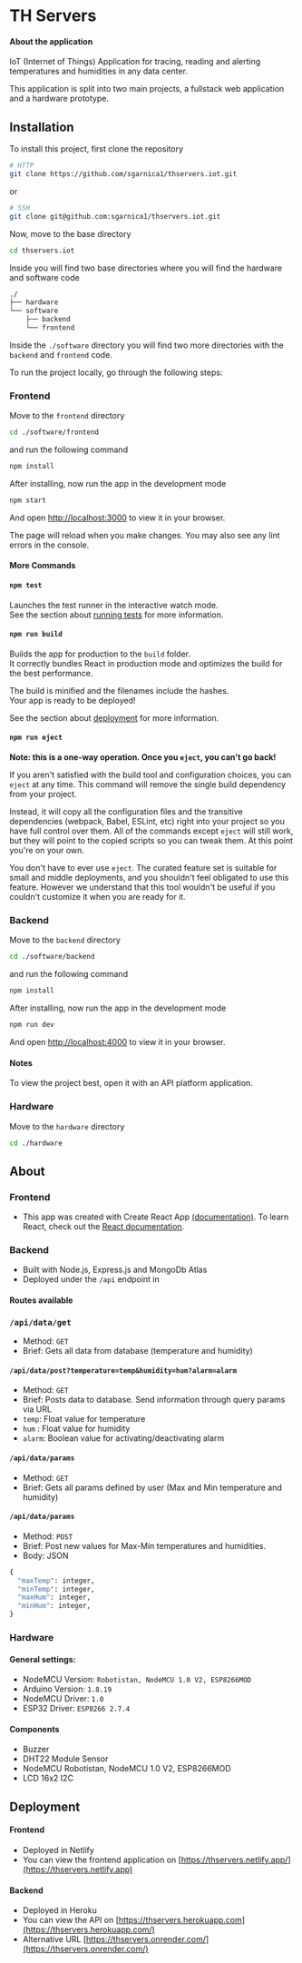# TH Servers
#### About the application
IoT (Internet of Things) Application for tracing, reading and alerting temperatures and humidities in any data center.

This application is split into two main projects, a fullstack web application and a hardware prototype.  

## Installation

To install this project, first clone the repository

``` bash
# HTTP
git clone https://github.com/sgarnica1/thservers.iot.git
```
or
``` bash
# SSH
git clone git@github.com:sgarnica1/thservers.iot.git

```
Now, move to the base directory
``` bash
cd thservers.iot
```
Inside you will find two base directories where you will find the hardware and software code
``` bash
./
├── hardware
└── software
    ├── backend
    └── frontend
```
Inside the `./software` directory you will find two more directories with the `backend` and `frontend` code.

To run the project locally, go through the following steps:

### Frontend

Move to the `frontend` directory
``` bash
cd ./software/frontend
```
and run the following command
``` bash
npm install
```

After installing, now run the app in the development mode
``` bash
npm start
```
And open [http://localhost:3000](http://localhost:3000) to view it in your browser.

The page will reload when you make changes. You may also see any lint errors in the console.


#### More Commands

#### `npm test`

Launches the test runner in the interactive watch mode.\
See the section about [running tests](https://facebook.github.io/create-react-app/docs/running-tests) for more information.

#### `npm run build`

Builds the app for production to the `build` folder.\
It correctly bundles React in production mode and optimizes the build for the best performance.

The build is minified and the filenames include the hashes.\
Your app is ready to be deployed!

See the section about [deployment](https://facebook.github.io/create-react-app/docs/deployment) for more information.

#### `npm run eject`

**Note: this is a one-way operation. Once you `eject`, you can't go back!**

If you aren't satisfied with the build tool and configuration choices, you can `eject` at any time. This command will remove the single build dependency from your project.

Instead, it will copy all the configuration files and the transitive dependencies (webpack, Babel, ESLint, etc) right into your project so you have full control over them. All of the commands except `eject` will still work, but they will point to the copied scripts so you can tweak them. At this point you're on your own.

You don't have to ever use `eject`. The curated feature set is suitable for small and middle deployments, and you shouldn't feel obligated to use this feature. However we understand that this tool wouldn't be useful if you couldn't customize it when you are ready for it.



### Backend
Move to the `backend` directory
``` bash
cd ./software/backend
```
and run the following command
``` bash
npm install
```

After installing, now run the app in the development mode
``` bash
npm run dev
```
And open [http://localhost:4000](http://localhost:4000) to view it in your browser.

#### Notes
To view the project best, open it with an API platform application.

### Hardware
Move to the `hardware` directory
``` bash
cd ./hardware
```

## About
### Frontend
- This app was created with Create React App [(documentation)](https://facebook.github.io/create-react-app/docs/getting-started). To learn React, check out the [React documentation](https://reactjs.org/).

### Backend
- Built with Node.js, Express.js and MongoDb Atlas
- Deployed under the `/api` endpoint in 

#### Routes available
### `/api/data/get`
- Method: `GET` 
- Brief: Gets all data from database (temperature and humidity)

#### `/api/data/post?temperature=temp&humidity=hum?alarm=alarm`
- Method: `GET` 
- Brief: Posts data to database. Send information through query params via URL
- `temp`: Float value for temperature
- `hum` : Float value for humidity
- `alarm`: Boolean value for activating/deactivating alarm


#### `/api/data/params`
- Method: `GET` 
- Brief: Gets all params defined by user (Max and Min temperature and humidity)

#### `/api/data/params`
- Method: `POST` 
- Brief: Post new values for Max-Min temperatures and humidities. 
- Body: JSON
``` bash
{
  "maxTemp": integer,
  "minTemp": integer,
  "maxHum": integer,
  "minHum": integer,
}
```


### Hardware
#### General settings:
- NodeMCU Version: `Robotistan, NodeMCU 1.0 V2, ESP8266MOD`
- Arduino Version: `1.8.19`
- NodeMCU Driver: `1.0`
- ESP32 Driver: `ESP8266 2.7.4 `

#### Components
- Buzzer
- DHT22 Module Sensor 
- NodeMCU Robotistan, NodeMCU 1.0 V2, ESP8266MOD
- LCD 16x2 I2C

## Deployment
#### Frontend
- Deployed in Netlify
- You can view the frontend application on [https://thservers.netlify.app/](https://thservers.netlify.app)

#### Backend
- Deployed in Heroku
- You can view the API on [https://thservers.herokuapp.com](https://thservers.herokuapp.com/)
- Alternative URL [https://thservers.onrender.com/](https://thservers.onrender.com/)

